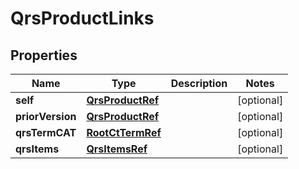 

# QrsProductLinks


## Properties

Name | Type | Description | Notes
------------ | ------------- | ------------- | -------------
**self** | [**QrsProductRef**](QrsProductRef.md) |  |  [optional]
**priorVersion** | [**QrsProductRef**](QrsProductRef.md) |  |  [optional]
**qrsTermCAT** | [**RootCtTermRef**](RootCtTermRef.md) |  |  [optional]
**qrsItems** | [**QrsItemsRef**](QrsItemsRef.md) |  |  [optional]



